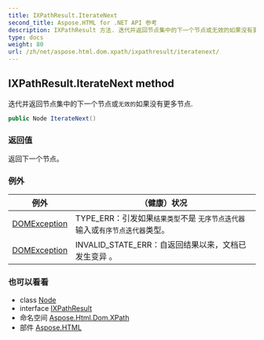 ```yaml
---
title: IXPathResult.IterateNext
second_title: Aspose.HTML for .NET API 参考
description: IXPathResult 方法. 迭代并返回节点集中的下一个节点或无效的如果没有更多节点.
type: docs
weight: 80
url: /zh/net/aspose.html.dom.xpath/ixpathresult/iteratenext/
---
```

## IXPathResult.IterateNext method

迭代并返回节点集中的下一个节点或`无效的`如果没有更多节点.

```csharp
public Node IterateNext()
```

### 返回值

返回下一个节点。

### 例外

| 例外 | （健康）状况 |
| --- | --- |
| [DOMException](../../../aspose.html.dom/domexception/) | TYPE_ERR：引发如果`结果类型`不是 `无序节点迭代器`输入或`有序节点迭代器`类型。 |
| [DOMException](../../../aspose.html.dom/domexception/) | INVALID_STATE_ERR：自返回结果以来，文档已发生变异 。 |

### 也可以看看

* class [Node](../../../aspose.html.dom/node/)
* interface [IXPathResult](../)
* 命名空间 [Aspose.Html.Dom.XPath](../../ixpathresult/)
* 部件 [Aspose.HTML](../../../)



